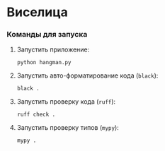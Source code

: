 # Виселица

### Команды для запуска

1. Запустить приложение:
    ```shell
    python hangman.py
    ```
2. Запустить авто-форматирование кода (`black`):
    ```shell
    black .
    ```
3. Запустить проверку кода (`ruff`):
    ```shell
    ruff check .
    ```
4. Запустить проверку типов (`mypy`):
    ```shell
    mypy .
    ```
